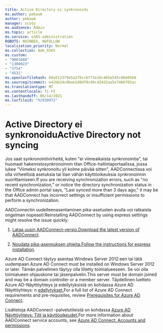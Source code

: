 ```yaml
---
title: Active Directory ei synkronoidu
ms.author: pebaum
author: pebaum
manager: scotv
ms.audience: Admin
ms.topic: article
ms.service: o365-administration
ROBOTS: NOINDEX, NOFOLLOW
localization_priority: Normal
ms.collection: Adm_O365
ms.custom:
- "9001688"
- "1300023"
- "3754"
- "4531"
ms.openlocfilehash: 0da512379e5a2f6ccb773e18c465e545c0660560
ms.sourcegitcommit: e42bb24c9bae1d0df8c49c424d2aa5e7466703ac
ms.translationtype: MT
ms.contentlocale: fi-FI
ms.lasthandoff: 06/14/2021
ms.locfileid: "52930972"
---
```

# <a name="active-directory-not-syncing"></a><span data-ttu-id="b9fd4-102">Active Directory ei synkronoidu</span><span class="sxs-lookup"><span data-stu-id="b9fd4-102">Active Directory not syncing</span></span>

<span data-ttu-id="b9fd4-103">Jos saat synkronointivirheitä, kuten "ei viimeaikaista synkronointia", tai huomaat hakemistosynkronoinnin tilan Office-hallintaportaalissa, jossa lukee "Viimeksi synkronoitu yli kolme päivää sitten", AADConnectissa voi olla virheellisiä asetuksia tai liian vähän käyttöoikeuksia synkronoinnin suorittamiseen.</span><span class="sxs-lookup"><span data-stu-id="b9fd4-103">If you are receiving synchronization errors, such as "no recent synchronization," or notice the directory synchronization status in the Office admin portal says, "Last synced more than 3 days ago," it may be that AADConnect has incorrect settings or insufficient permissions to perform a synchronization.</span></span>  

<span data-ttu-id="b9fd4-104">AADConnectin uudelleenasentaminen pika-asetusten avulla voi ratkaista ongelman nopeasti:</span><span class="sxs-lookup"><span data-stu-id="b9fd4-104">Reinstalling AADConnect by using express settings might resolve the issue quickly:</span></span>

1. <span data-ttu-id="b9fd4-105">[Lataa uusin AADConnect-versio.](https://go.microsoft.com/fwlink/?LinkId=615771)</span><span class="sxs-lookup"><span data-stu-id="b9fd4-105">[Download the latest version of AADConnect](https://go.microsoft.com/fwlink/?LinkId=615771).</span></span>

2. <span data-ttu-id="b9fd4-106">[Noudata pika-asennuksen ohjeita.](/azure/active-directory/hybrid/how-to-connect-install-express)</span><span class="sxs-lookup"><span data-stu-id="b9fd4-106">[Follow the instructions for express installation](/azure/active-directory/hybrid/how-to-connect-install-express).</span></span>

<span data-ttu-id="b9fd4-107">Azure AD Connect täytyy asentaa Windows Server 2012:een tai tätä uudempaan.</span><span class="sxs-lookup"><span data-stu-id="b9fd4-107">Azure AD Connect must be installed on Windows Server 2012 or later.</span></span> <span data-ttu-id="b9fd4-108">Tämän palvelimen täytyy olla liitetty toimialueeseen. Se voi olla toimialueen ohjauskone tai jäsenpalvelin.</span><span class="sxs-lookup"><span data-stu-id="b9fd4-108">This server must be domain joined and may be a domain controller or a member server.</span></span> <span data-ttu-id="b9fd4-109">Täydellinen luettelo Azure AD-Näyttöyhteys ja edellytyksistä on kohdassa Azure AD Näyttöyhteys: n [edellytykset.](/azure/active-directory/hybrid/how-to-connect-install-prerequisites)</span><span class="sxs-lookup"><span data-stu-id="b9fd4-109">For a full list of Azure AD Connect requirements and pre-requisites, review [Prerequisites for Azure AD Connect](/azure/active-directory/hybrid/how-to-connect-install-prerequisites).</span></span>

<span data-ttu-id="b9fd4-110">Lisätietoja AADConnect -palvelutileistä on kohdassa [Azure AD Näyttöyhteys: Tilit ja käyttöoikeudet.](/azure/active-directory/hybrid/reference-connect-accounts-permissions)</span><span class="sxs-lookup"><span data-stu-id="b9fd4-110">For more information about AADConnect service accounts, see [Azure AD Connect: Accounts and permissions](/azure/active-directory/hybrid/reference-connect-accounts-permissions).</span></span>
